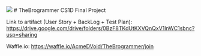 <img src="https://travis-ci.com/AcmeDVoid/TheBrogrammer.svg?token=u2SJCaqsHMs5vGCjvbZp&branch=master">
# TheBrogrammer
CS1D Final Project


Link to artifact (User Story + BackLog + Test Plan): https://drive.google.com/drive/folders/0BzF8TKdUtKXVQnQxV1lnWC1sbnc?usp=sharing

Waffle.io: https://waffle.io/AcmeDVoid/TheBrogrammer/join
